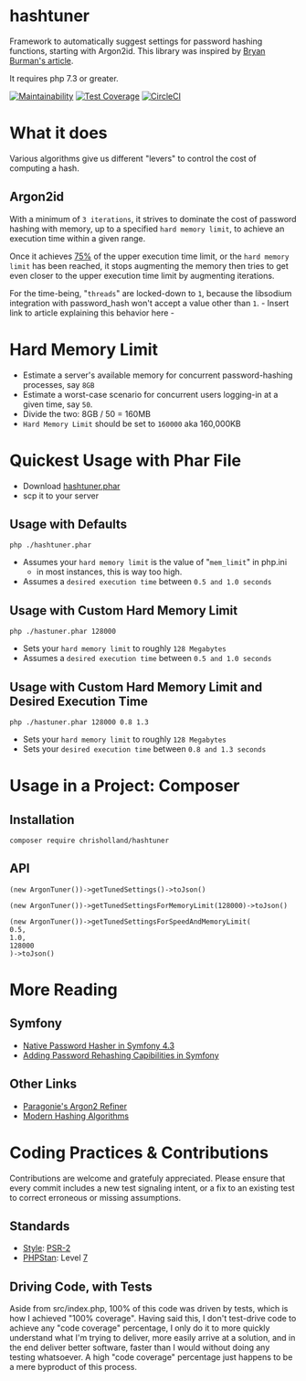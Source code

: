 # hashtuner
Framework to automatically suggest settings for password hashing functions, starting with Argon2id.
This library was inspired by [Bryan Burman's article](https://www.twelve21.io/how-to-choose-the-right-parameters-for-argon2/).

It requires php 7.3 or greater.

[![Maintainability](https://api.codeclimate.com/v1/badges/7dab2d6867ce7b0c6a6e/maintainability)](https://codeclimate.com/github/elchris/hashtuner/maintainability)
[![Test Coverage](https://api.codeclimate.com/v1/badges/7dab2d6867ce7b0c6a6e/test_coverage)](https://codeclimate.com/github/elchris/hashtuner/test_coverage)
[![CircleCI](https://circleci.com/gh/elchris/hashtuner.svg?style=svg)](https://circleci.com/gh/elchris/hashtuner)

# What it does
Various algorithms give us different "levers" to control the cost of computing a hash.

## Argon2id
With a minimum of `3 iterations`, it strives to dominate the cost of password hashing with memory, up to a specified `hard memory limit`, to achieve an execution time within a given range.

Once it achieves [75%](https://github.com/elchris/hashtuner/blob/21030235f40cbce82cdba8b8a2333d91334b3198/src/Strategy/TwoDimensionsTunerStrategy.php#L14) of the upper execution time limit, or the `hard memory limit` has been reached, it stops augmenting the memory then tries to get even closer to the upper execution time limit by augmenting iterations.

For the time-being, "`threads`" are locked-down to `1`, because the libsodium integration with password_hash won't accept a value other than `1`. - Insert link to article explaining this behavior here -

# Hard Memory Limit
* Estimate a server's available memory for concurrent password-hashing processes, say `8GB`
* Estimate a worst-case scenario for concurrent users logging-in at a given time, say `50`.
* Divide the two: 8GB / 50 = 160MB
* `Hard Memory Limit` should be set to `160000` aka 160,000KB

# Quickest Usage with Phar File
* Download [hashtuner.phar](https://github.com/elchris/hashtuner/blob/master/hashtuner.phar)
* scp it to your server

## Usage with Defaults
```
php ./hashtuner.phar
```

* Assumes your `hard memory limit` is the value of "`mem_limit`" in php.ini
  * in most instances, this is way too high.
* Assumes a `desired execution time` between `0.5 and 1.0 seconds`

## Usage with Custom Hard Memory Limit
```
php ./hastuner.phar 128000
```
* Sets your `hard memory limit` to roughly `128 Megabytes`
* Assumes a `desired execution time` between `0.5 and 1.0 seconds`

## Usage with Custom Hard Memory Limit and Desired Execution Time
```
php ./hastuner.phar 128000 0.8 1.3
```
* Sets your `hard memory limit` to roughly `128 Megabytes`
* Sets your `desired execution time` between `0.8 and 1.3 seconds`

# Usage in a Project: Composer

## Installation

```
composer require chrisholland/hashtuner
```

## API

```
(new ArgonTuner())->getTunedSettings()->toJson()
```

```
(new ArgonTuner())->getTunedSettingsForMemoryLimit(128000)->toJson()
```

```
(new ArgonTuner())->getTunedSettingsForSpeedAndMemoryLimit(
0.5,
1.0,
128000
)->toJson()
```

# More Reading
## Symfony

* [Native Password Hasher in Symfony 4.3](https://symfony.com/blog/new-in-symfony-4-3-native-password-encoder)
* [Adding Password Rehashing Capibilities in Symfony](https://github.com/symfony/symfony/pull/31153)

## Other Links

* [Paragonie's Argon2 Refiner](https://github.com/paragonie/argon2-refiner)
* [Modern Hashing Algorithms](https://cheatsheetseries.owasp.org/cheatsheets/Password_Storage_Cheat_Sheet.html#modern-algorithms)

# Coding Practices & Contributions

Contributions are welcome and gratefuly appreciated. Please ensure that every commit includes a new test signaling intent, or a fix to an existing test to correct erroneous or missing assumptions.

## Standards
* [Style](https://github.com/squizlabs/PHP_CodeSniffer): [PSR-2](https://www.php-fig.org/psr/psr-2/)
* [PHPStan](https://github.com/phpstan/phpstan): Level [7](https://github.com/elchris/hashtuner/blob/f539db5a0aa0f72110f921cdd893c403b3536895/phpstan.neon#L4)

## Driving Code, with Tests
Aside from src/index.php, 100% of this code was driven by tests, which is how I achieved "100% coverage". Having said this, I don't test-drive code to achieve any "code coverage" percentage, I only do it to more quickly understand what I'm trying to deliver, more easily arrive at a solution, and in the end deliver better software, faster than I would without doing any testing whatsoever. A high "code coverage" percentage just happens to be a mere byproduct of this process.









